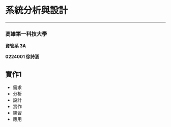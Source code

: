 # 系統分析與設計 #

----------

### 高雄第一科技大學 ###

**資管系 3A**

**0224001 徐詩涵**


## 實作1 ##

- 需求
- 分析
- 設計
- 實作
- 練習
- 應用